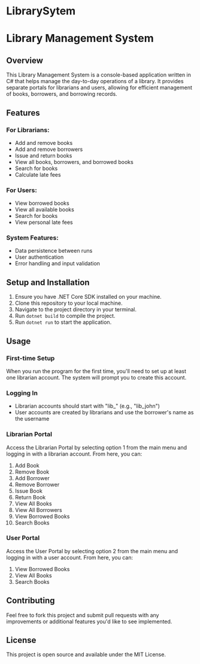 ﻿# LibrarySytem
# Library Management System

## Overview
This Library Management System is a console-based application written in C# that helps manage the day-to-day operations of a library. It provides separate portals for librarians and users, allowing for efficient management of books, borrowers, and borrowing records.

## Features

### For Librarians:
- Add and remove books
- Add and remove borrowers
- Issue and return books
- View all books, borrowers, and borrowed books
- Search for books
- Calculate late fees

### For Users:
- View borrowed books
- View all available books
- Search for books
- View personal late fees

### System Features:
- Data persistence between runs
- User authentication
- Error handling and input validation

## Setup and Installation

1. Ensure you have .NET Core SDK installed on your machine.
2. Clone this repository to your local machine.
3. Navigate to the project directory in your terminal.
4. Run `dotnet build` to compile the project.
5. Run `dotnet run` to start the application.

## Usage

### First-time Setup
When you run the program for the first time, you'll need to set up at least one librarian account. The system will prompt you to create this account.

### Logging In
- Librarian accounts should start with "lib_" (e.g., "lib_john")
- User accounts are created by librarians and use the borrower's name as the username

### Librarian Portal
Access the Librarian Portal by selecting option 1 from the main menu and logging in with a librarian account. From here, you can:
1. Add Book
2. Remove Book
3. Add Borrower
4. Remove Borrower
5. Issue Book
6. Return Book
7. View All Books
8. View All Borrowers
9. View Borrowed Books
10. Search Books


### User Portal
Access the User Portal by selecting option 2 from the main menu and logging in with a user account. From here, you can:
1. View Borrowed Books
2. View All Books
3. Search Books

   
## Contributing
Feel free to fork this project and submit pull requests with any improvements or additional features you'd like to see implemented.

## License
This project is open source and available under the MIT License.
